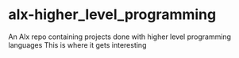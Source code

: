 # alx-higher_level_programming
An Alx repo containing projects done with higher level programming languages
This is where it gets interesting
